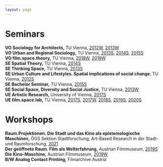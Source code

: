 ```yaml
---
layout: page
---
```

# Seminars

<strong>VO Sociology for Architects,</strong> TU Vienna,  <a href="https://tiss.tuwien.ac.at/course/educationDetails.xhtml?courseNr=273013&semester=2012W&dswid=5580&dsrid=709">2012W</a>,  <a href="https://tiss.tuwien.ac.at/course/educationDetails.xhtml?dswid=9605&dsrid=323&courseNr=273013&semester=2013W"> 2013W</a><br>
<strong>VO Urban and Regional Sociology,</strong> TU Vienna,  <a href="https://tiss.tuwien.ac.at/course/educationDetails.xhtml?courseNr=280156&semester=2013S&dswid=5493&dsrid=385">2013S</a>,  <a href="https://tiss.tuwien.ac.at/course/educationDetails.xhtml?dswid=5480&dsrid=405&courseNr=280156&semester=2014S"> 2014S</a>,  <a href="https://tiss.tuwien.ac.at/course/educationDetails.xhtml?dswid=5493&dsrid=767&courseNr=280156&semester=2015S">2015S</a><br>
<strong>VO film.space.theory,</strong> TU Vienna,  <a href="https://tiss.tuwien.ac.at/course/courseDetails.xhtml?dswid=8100&dsrid=67&courseNr=280587&semester=2018W">2018W</a>,  <a href="https://tiss.tuwien.ac.at/course/courseDetails.xhtml?dswid=8100&dsrid=381&courseNr=280587&semester=2019W">2019W</a><br>
<strong>SE Spatial Theory,</strong> TU Vienna,  <a href="https://tiss.tuwien.ac.at/course/educationDetails.xhtml?dswid=4262&dsrid=427&courseNr=280171&semester=2014S"> 2014S</a><br>
<strong>SE Thinking Space,</strong> TU Vienna,  <a href="https://tiss.tuwien.ac.at/course/educationDetails.xhtml?dswid=3032&dsrid=146&courseNr=280259&semester=2013S">2013S</a><br>
<strong>SE Urban Culture and Lifestyles. Spatial implications of social change</strong>, TU Vienna,  <a href="https://tiss.tuwien.ac.at/course/educationDetails.xhtml?dswid=1618&dsrid=358&courseNr=280057&semester=2012S">2012S</a><br>
<strong>SE Bachelor Seminar,</strong> TU Vienna,  <a href="https://tiss.tuwien.ac.at/course/educationDetails.xhtml?dswid=5836&dsrid=816&courseNr=280307&semester=2015S"> 2015S</a><br>
<strong>SE Social Space, Diversity and Social Justice,</strong> TU Vienna,  <a href="https://tiss.tuwien.ac.at/course/educationDetails.xhtml?dswid=4156&dsrid=808&courseNr=280308&semester=2013W">2013W</a><br>
<strong>UE Artistic Research,</strong> University of Vienna,  <a href="https://ufind.univie.ac.at/en/course.html?lv=170731&semester=2017S">2017S</a><br>
<strong>UE film.space.lab,</strong> TU Vienna,  <a href="https://tiss.tuwien.ac.at/course/educationDetails.xhtml?courseNr=280472&semester=2017S&dswid=5836&dsrid=402">2017S</a>,  <a href="https://tiss.tuwien.ac.at/course/courseDetails.xhtml?dswid=8100&dsrid=435&courseNr=280472&semester=2017W">2017W</a>,  <a href="https://tiss.tuwien.ac.at/course/courseDetails.xhtml?dswid=8100&dsrid=549&courseNr=280537&semester=2018S">2018S</a>,  <a href="https://tiss.tuwien.ac.at/course/courseDetails.xhtml?dswid=8100&dsrid=462&courseNr=280472&semester=2019S">2019S</a>,  <a href="https://tiss.tuwien.ac.at/course/courseDetails.xhtml?dswid=3165&dsrid=899&courseNr=280472&semester=2020S">2020S</a>

# Workshops

<strong>Raum.Projektionen. Die Stadt und das Kino als epistemologische Maschinen,</strong> ÖGS Sektion Stadtforschung, Art-Based Research in der Stadt- und Raumforschung, <a href="https://sektionstadtforschung.wordpress.com/startseite/" rel="noopener noreferrer" target="_blank">2021</a><br>
<strong>Der geöffnete Raum. Film als Welterfahrung,</strong> Austrian Filmmuseum,  <a href="https://filmmuseum.at/jart/prj3/filmmuseum/data/uploads/Vermittlung_Forschung/SiK/Schule-im-Kino_SoSe2019.pdf" rel="noopener noreferrer" target="_blank">2019S</a><br>
<strong>Die Kino-Maschine,</strong> Austrian Filmmuseum,  <a href="https://filmmuseum.at/jart/prj3/filmmuseum/data/uploads/Vermittlung_Forschung/SiK/Schule-im-Kino_WiSe2019-20.pdf" rel="noopener noreferrer" target="_blank">2019W</a><br>
<strong>B/W Analog Contact Printing,</strong> Filmarchive Austria